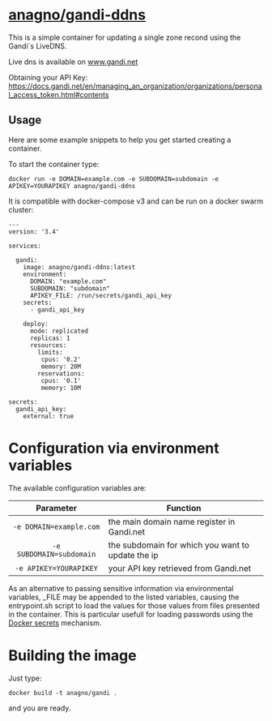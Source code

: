 # [anagno/gandi-ddns](https://github.com/anagno/gandi-ddns)

This is a simple container for updating a single zone recond using the Gandi`s LiveDNS.

Live dns is available on www.gandi.net

Obtaining your API Key: https://docs.gandi.net/en/managing_an_organization/organizations/personal_access_token.html#contents


## Usage

Here are some example snippets to help you get started creating a container.


To start the container type:

```
docker run -e DOMAIN=example.com -e SUBDOMAIN=subdomain -e APIKEY=YOURAPIKEY anagno/gandi-ddns
```

It is compatible with docker-compose v3 and can be run on a docker swarm cluster:

```
---
version: '3.4'

services:

  gandi:
    image: anagno/gandi-ddns:latest
    environment:
      DOMAIN: "example.com"
      SUBDOMAIN: "subdomain"
      APIKEY_FILE: /run/secrets/gandi_api_key
    secrets:
      - gandi_api_key

    deploy:
      mode: replicated
      replicas: 1
      resources:
        limits:
         cpus: '0.2'
         memory: 20M
        reservations:
         cpus: '0.1'
         memory: 10M

secrets:
  gandi_api_key:
    external: true

```


# Configuration via environment variables

The available configuration variables are:

| Parameter | Function |
| :----: | --- |
| `-e DOMAIN=example.com`  | the main domain name register in Gandi.net |
| `-e SUBDOMAIN=subdomain` | the subdomain for which you want to update the ip |
| `-e APIKEY=YOURAPIKEY`   | your API key retrieved from Gandi.net |

As an alternative to passing sensitive information via environmental variables, _FILE may be appended to the listed variables,
causing the entrypoint.sh script to load the values for those values from files presented in the container. This is particular
usefull for loading passwords using the [Docker secrets](https://docs.docker.com/engine/swarm/secrets/) mechanism.


# Building the image 

Just type:

```
docker build -t anagno/gandi .
```
and you are ready.
